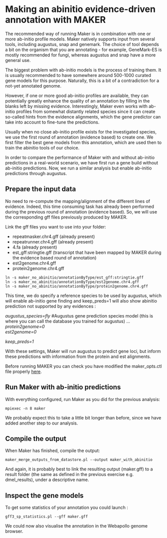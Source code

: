 # Making an abinitio evidence-driven annotation with MAKER

The recommended way of running Maker is in combination with one or more ab-initio profile models. Maker natively supports input from several tools, including augustus, snap and genemark. The choice of tool depends a bit on the organism that you are annotating - for example, GeneMark-ES is mostly recommended for fungi, whereas augustus and snap have a more general use.

The biggest problem with ab-initio models is the process of training them. It is usually recommended to have somewhere around 500-1000 curated gene models for this purpose. Naturally, this is a bit of a contradiction for a not-yet annotated genome.

However, if one or more good ab-initio profiles are available, they can potentially greatly enhance the quality of an annotation by filling in the blanks left by missing evidence. Interestingly, Maker even works with ab-initio profiles from somewhat distantly related species since it can create so-called hints from the evidence alignments, which the gene predictor can take into account to fine-tune the predictions.

Usually when no close ab-initio profile exists for the investigated species, we use the first round of annotation (evidence based) to create one. We first filter the best gene models from this annotation, which are used then to train the abinitio tools of our choice.

In order to compare the performance of Maker with and without ab-initio predictions in a real-world scenario, we have first run a gene build without ab-initio predictions. Now, we run a similar analysis but enable ab-initio predictions through augustus.

## Prepare the input data

No need to re-compute the mapping/alignment of the different lines of evidence. Indeed, this time consuming task has already been performed during the previous round of annotation (evidence based). So, we will use the corresponding gff files previously produced by MAKER.

Link the gff files you want to use into your folder:

 - repeatmasker.chr4.gff (already present)
 - repeatrunner.chr4.gff (already present)
 - 4.fa (already present)
 - est_gff:stringtie.gff (transcript that have been mapped by MAKER during the evidence based round of annotation) 
 - est2genome.chr4.gff 
 - protein2genome.chr4.gff 

```
ln -s maker_no_abinitio/annotationByType/est_gff:stringtie.gff
ln -s maker_no_abinitio/annotationByType/est2genome.chr4.gff 
ln -s maker_no_abinitio/annotationByType/protein2genome.chr4.gff
```

This time, we do specify a reference species to be used by augustus, which will enable ab-initio gene finding and keep_preds=1 will also show abinitio prediction not supported by any evidences :

*augustus\_species=fly* #Augustus gene prediction species model  (this is where you can call the database you trained for augustus)
...  
<i>protein2genome=0</i>  
<i>est2genome=0</i>

*keep_preds=1*

With these settings, Maker will run augustus to predict gene loci, but inform these predictions with information from the protein and est alignments.

Before running MAKER you can check you have modified the maker_opts.ctl file properly [here](practical2_supl3_maker.md).

## Run Maker with ab-initio predictions

With everything configured, run Maker as you did for the previous analysis:
```
mpiexec -n 8 maker
```
We probably expect this to take a little bit longer than before, since we have added another step to our analysis.

## Compile the output

When Maker has finished, compile the output:
```
maker_merge_outputs_from_datastore.pl --output maker_with_abinitio 
```
And again, it is probably best to link the resulting output (maker.gff) to a result folder (the same as defined in the previous exercise e.g. dmel\_results), under a descriptive name.

## Inspect the gene models

To get some statistics of your annotation you could launch :
```
gff3_sp_statistics.pl --gff maker.gff
```

We could now also visualise the annotation in the Webapollo genome browser.
